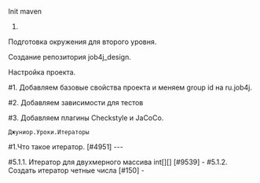 Init maven

1)

Подготовка окружения для второго уровня.

Создание репозитория job4j_design.

Настройка проекта.

#1. Добавляем базовые свойства проекта и меняем group id на ru.job4j.

#2. Добавляем зависимости для тестов

#3. Добавляем плагины Checkstyle и JaCoCo.

    Джуниор.Уроки.Итераторы

#1.Что такое итератор. [#4951] ---

#5.1.1. Итератор для двухмерного массива int[][] [#9539] - 
#5.1.2. Создать итератор четные числа [#150] -
